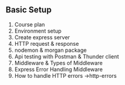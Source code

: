 ## Basic Setup

1. Course plan
2. Environment setup
3. Create express server
4. HTTP request & response
5. nodemon & morgan package
6. Api testing with Postman & Thunder client
7. Middleware & Types of Middleware
8. Express Error Handling Middleware
9. How to handle HTTP errors ->http-errors
